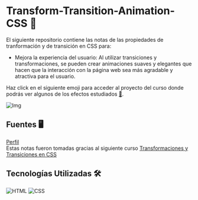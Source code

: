 # Transform-Transition-Animation-CSS 🚀

El siguiente repositorio contiene las notas de las propiedades de tranformación y de transición en CSS para:
- Mejora la experiencia del usuario: Al utilizar transiciones y transformaciones, se pueden crear animaciones suaves y elegantes que hacen
que la interacción con la página web sea más agradable y atractiva para el usuario.

Haz click en el siguiente emoji para acceder al proyecto del curso donde podrás ver algunos de los efectos estudiados [🧰](https://juanma010901.github.io/Transform-Transition-Animation-CSS/).

![Img](https://user-images.githubusercontent.com/119358374/218343515-17b017d1-79b0-4342-885f-b9359ff53f50.png)

## Fuentes 🖥️

[Perfil](https://platzi.com/p/juanma0109/)
</br>
Estas notas fueron tomadas gracias al siguiente curso [Transformaciones y Transiciones en CSS](https://platzi.com/cursos/transformaciones-transiciones-css/)

## Tecnologías Utilizadas 🛠️
![HTML](https://img.shields.io/badge/HTML5-E34F26?style=for-the-badge&logo=html5&logoColor=white)
![CSS](https://img.shields.io/badge/CSS3-1572B6?style=for-the-badge&logo=css3&logoColor=white)
